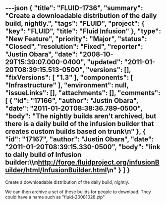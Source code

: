 ---json
{
  "title": "FLUID-1736",
  "summary": "Create a downloadable distribution of the daily build, nightly.",
  "tags": "FLUID",
  "project": {
    "key": "FLUID",
    "title": "Fluid Infusion"
  },
  "type": "New Feature",
  "priority": "Major",
  "status": "Closed",
  "resolution": "Fixed",
  "reporter": "Justin Obara",
  "date": "2008-10-29T15:39:07.000-0400",
  "updated": "2011-01-20T08:39:15.513-0500",
  "versions": [],
  "fixVersions": [
    "1.3"
  ],
  "components": [
    "Infrastructure"
  ],
  "environment": null,
  "issueLinks": [],
  "attachments": [],
  "comments": [
    {
      "id": "17166",
      "author": "Justin Obara",
      "date": "2011-01-20T08:38:36.789-0500",
      "body": "The nightly builds aren't archived, but there is a daily build of the infusion builder that creates custom builds based on trunk\n"
    },
    {
      "id": "17167",
      "author": "Justin Obara",
      "date": "2011-01-20T08:39:15.330-0500",
      "body": "link to daily build of Infusion builder:\\\n<http://forge.fluidproject.org/infusionBuilder/html/InfusionBuilder.html>\n"
    }
  ]
}
---
Create a downloadable distribution of the daily build, nightly.

We can then archive a set of these builds for people to download. They could have a name such as "fluid-20081028.zip"

        